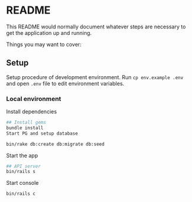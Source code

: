 # README

This README would normally document whatever steps are necessary to get the
application up and running.

Things you may want to cover:

## Setup

Setup procedure of development environment.
Run `cp env.example .env` and open `.env` file to edit environment variables.


### Local environment

Install dependencies

````bash
## Install gems
bundle install
Start PG and setup database
````
```bash
bin/rake db:create db:migrate db:seed
````

Start the app

```bash
## API server
bin/rails s
```

Start console

```bash
bin/rails c
```

